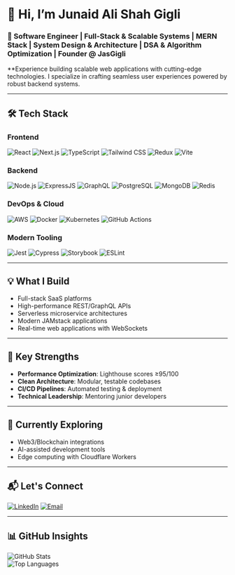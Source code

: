 # 👋 Hi, I’m **Junaid Ali Shah Gigli**  
### 🚀 Software Engineer | Full-Stack & Scalable Systems | MERN Stack | System Design & Architecture | DSA & Algorithm Optimization | Founder @ JasGigli

**Experience building scalable web applications with cutting-edge technologies. I specialize in crafting seamless user experiences powered by robust backend systems.  

---

## 🛠️ **Tech Stack**  

### **Frontend**  
![React](https://img.shields.io/badge/-React-61DAFB?logo=react&logoColor=black)
![Next.js](https://img.shields.io/badge/-Next.js-000000?logo=next.js&logoColor=white)
![TypeScript](https://img.shields.io/badge/-TypeScript-3178C6?logo=typescript&logoColor=white)
![Tailwind CSS](https://img.shields.io/badge/-Tailwind%20CSS-38B2AC?logo=tailwind-css&logoColor=white)
![Redux](https://img.shields.io/badge/-Redux-764ABC?logo=redux&logoColor=white)
![Vite](https://img.shields.io/badge/-Vite-646CFF?logo=vite&logoColor=white)

### **Backend**  
![Node.js](https://img.shields.io/badge/-Node.js-339933?logo=node.js&logoColor=white)
![ExpressJS](https://img.shields.io/badge/-ExpressJS-E0234E?logo=nestjs&logoColor=white)
![GraphQL](https://img.shields.io/badge/-GraphQL-E10098?logo=graphql&logoColor=white)
![PostgreSQL](https://img.shields.io/badge/-PostgreSQL-4169E1?logo=postgresql&logoColor=white)
![MongoDB](https://img.shields.io/badge/-MongoDB-47A248?logo=mongodb&logoColor=white)
![Redis](https://img.shields.io/badge/-Redis-DC382D?logo=redis&logoColor=white)

### **DevOps & Cloud**  
![AWS](https://img.shields.io/badge/-AWS-232F3E?logo=amazon-aws&logoColor=white)
![Docker](https://img.shields.io/badge/-Docker-2496ED?logo=docker&logoColor=white)
![Kubernetes](https://img.shields.io/badge/-Kubernetes-326CE5?logo=kubernetes&logoColor=white)
![GitHub Actions](https://img.shields.io/badge/-GitHub%20Actions-2088FF?logo=github-actions&logoColor=white)

### **Modern Tooling**  
![Jest](https://img.shields.io/badge/-Jest-C21325?logo=jest&logoColor=white)
![Cypress](https://img.shields.io/badge/-Cypress-17202C?logo=cypress&logoColor=white)
![Storybook](https://img.shields.io/badge/-Storybook-FF4785?logo=storybook&logoColor=white)
![ESLint](https://img.shields.io/badge/-ESLint-4B32C3?logo=eslint&logoColor=white)

---

## 💡 **What I Build**  
- Full-stack SaaS platforms  
- High-performance REST/GraphQL APIs  
- Serverless microservice architectures  
- Modern JAMstack applications  
- Real-time web applications with WebSockets  

---

## 🌟 **Key Strengths**  
- **Performance Optimization**: Lighthouse scores ≥95/100  
- **Clean Architecture**: Modular, testable codebases  
- **CI/CD Pipelines**: Automated testing & deployment  
- **Technical Leadership**: Mentoring junior developers  

---

## 🔭 **Currently Exploring**  
- Web3/Blockchain integrations  
- AI-assisted development tools  
- Edge computing with Cloudflare Workers  

---

## 📬 **Let's Connect**  
[![LinkedIn](https://img.shields.io/badge/LinkedIn-0A66C2?style=for-the-badge&logo=linkedin&logoColor=white)](https://www.linkedin.com/in/jas-giigli-5a6041274/)
[![Email](https://img.shields.io/badge/Email-D14836?style=for-the-badge&logo=gmail&logoColor=white)](mailto:overview.jjj@gmail.com)

---

## 📊 **GitHub Insights**  
![GitHub Stats](https://github-readme-stats.vercel.app/api?username=jasgigli&show_icons=true&theme=nightowl)  
![Top Languages](https://github-readme-stats.vercel.app/api/top-langs/?username=jasgigli&layout=compact&theme=nightowl&exclude_repo=old-legacy-project)
